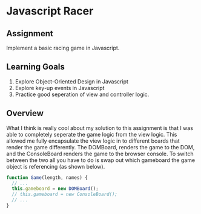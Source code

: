 # Javascript Racer

## Assignment

Implement a basic racing game in Javascript.  

## Learning Goals

1. Explore Object-Oriented Design in Javascript
2. Explore key-up events in Javascript
3. Practice good seperation of view and controller logic.

## Overview
What I think is really cool about my solution to this assignment is that I was able to completely seperate the game logic from the view logic. This allowed me fully encapsulate the view logic in to different boards that render the game differently. The DOMBoard, renders the game to the DOM, and the ConsoleBoard renders the game to the browser console. To switch between the two all you have to do is swap out which gameboard the game object is referencing (as shown below).  

```javascript
function Game(length, names) {
  // ...
  this.gameboard = new DOMBoard();
  // this.gameboard = new ConsoleBoard();
  // ...
}
```